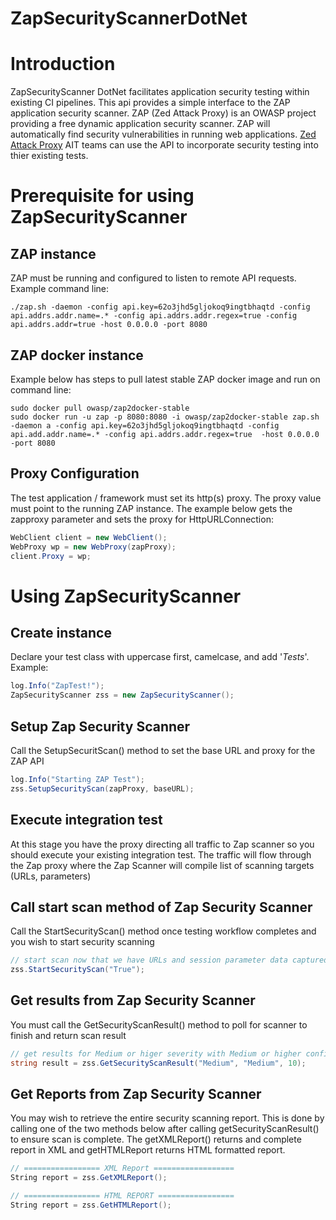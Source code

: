 # ZapSecurityScannerDotNet
# Introduction
ZapSecurityScanner DotNet facilitates application security testing within existing CI pipelines.  This api provides a simple interface to the ZAP application security scanner. ZAP (Zed Attack Proxy) is an OWASP project providing a free
dynamic application security scanner.  ZAP will automatically find security vulnerabilities in running web applications. [Zed Attack Proxy](https://www.owasp.org/index.php/OWASP_Zed_Attack_Proxy_Project)  AIT teams can use the API to incorporate security testing into thier existing tests. 

# Prerequisite for using ZapSecurityScanner
## ZAP instance
ZAP must be running and configured to listen to remote API requests. Example command line: 
```linux cmd
./zap.sh -daemon -config api.key=62o3jhd5gljokoq9ingtbhaqtd -config api.addrs.addr.name=.* -config api.addrs.addr.regex=true -config api.addrs.addr=true -host 0.0.0.0 -port 8080
```
## ZAP docker instance
Example below has steps to pull latest stable ZAP docker image and run on command line: 
```linux cmd
sudo docker pull owasp/zap2docker-stable
sudo docker run -u zap -p 8080:8080 -i owasp/zap2docker-stable zap.sh -daemon a -config api.key=62o3jhd5gljokoq9ingtbhaqtd -config api.add.addr.name=.* -config api.addrs.addr.regex=true  -host 0.0.0.0 -port 8080
```

## Proxy Configuration
The test application / framework must set its http(s) proxy.  The proxy value must point to the running ZAP instance.
The example below gets the zapproxy parameter and sets the proxy for HttpURLConnection:
```c#
WebClient client = new WebClient();
WebProxy wp = new WebProxy(zapProxy);
client.Proxy = wp;
```

# Using ZapSecurityScanner
## Create instance
Declare your test class with uppercase first, camelcase, and add '_Tests_'. Example:
```c#
log.Info("ZapTest!");
ZapSecurityScanner zss = new ZapSecurityScanner();
```
## Setup Zap Security Scanner
Call the SetupSecuritScan() method to set the base URL and proxy for the ZAP API
```c#
log.Info("Starting ZAP Test");
zss.SetupSecurityScan(zapProxy, baseURL);
```
## Execute integration test
At this stage you have the proxy directing all traffic to Zap scanner so you should execute your existing integration test.
The traffic will flow through the Zap proxy where the Zap Scanner will compile list of scanning targets (URLs, parameters)

## Call start scan method of Zap Security Scanner
Call the StartSecurityScan() method once testing workflow completes and you wish to start security scanning
```c#
// start scan now that we have URLs and session parameter data captured to test
zss.StartSecurityScan("True");
```

## Get results from Zap Security Scanner
You must call the GetSecurityScanResult() method to poll for scanner to finish and return scan result
```c#
// get results for Medium or higer severity with Medium or higher confidence
string result = zss.GetSecurityScanResult("Medium", "Medium", 10);
```
## Get Reports from Zap Security Scanner
You may wish to retrieve the entire security scanning report.  This is done by calling one of the two methods below after calling getSecurityScanResult() to ensure scan is complete.  The getXMLReport() returns and complete report in XML and getHTMLReport returns HTML formatted report.
```c#
// ================= XML Report ==================
String report = zss.GetXMLReport();

// ================= HTML REPORT =================
String report = zss.GetHTMLReport();
```
